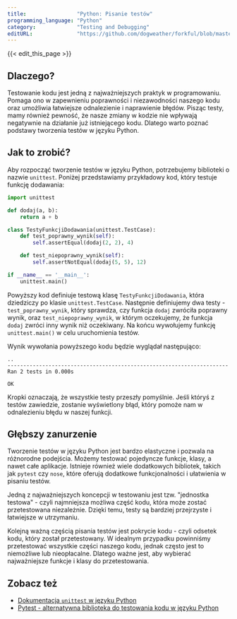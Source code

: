 ```yaml
---
title:                "Python: Pisanie testów"
programming_language: "Python"
category:             "Testing and Debugging"
editURL:              "https://github.com/dogweather/forkful/blob/master/content/pl/python/writing-tests.md"
---
```


{{< edit_this_page >}}

## Dlaczego?

Testowanie kodu jest jedną z najważniejszych praktyk w programowaniu. Pomaga ono w zapewnieniu poprawności i niezawodności naszego kodu oraz umożliwia łatwiejsze odnalezienie i naprawienie błędów. Pisząc testy, mamy również pewność, że nasze zmiany w kodzie nie wpływają negatywnie na działanie już istniejącego kodu. Dlatego warto poznać podstawy tworzenia testów w języku Python.

## Jak to zrobić?

Aby rozpocząć tworzenie testów w języku Python, potrzebujemy biblioteki o nazwie `unittest`. Poniżej przedstawiamy przykładowy kod, który testuje funkcję dodawania:

```Python
import unittest

def dodaj(a, b):
    return a + b

class TestyFunkcjiDodawania(unittest.TestCase):
    def test_poprawny_wynik(self):
        self.assertEqual(dodaj(2, 2), 4)

    def test_niepoprawny_wynik(self):
        self.assertNotEqual(dodaj(5, 5), 12)

if __name__ == '__main__':
    unittest.main()
```

Powyższy kod definiuje testową klasę `TestyFunkcjiDodawania`, która dziedziczy po klasie `unittest.TestCase`. Następnie definiujemy dwa testy - `test_poprawny_wynik`, który sprawdza, czy funkcja `dodaj` zwróciła poprawny wynik, oraz `test_niepoprawny_wynik`, w którym oczekujemy, że funkcja `dodaj` zwróci inny wynik niż oczekiwany. Na końcu wywołujemy funkcję `unittest.main()` w celu uruchomienia testów. 

Wynik wywołania powyższego kodu będzie wyglądał następująco:

```
..
----------------------------------------------------------------------
Ran 2 tests in 0.000s

OK
```

Kropki oznaczają, że wszystkie testy przeszły pomyślnie. Jeśli któryś z testów zawiedzie, zostanie wyświetlony błąd, który pomoże nam w odnalezieniu błędu w naszej funkcji.

## Głębszy zanurzenie

Tworzenie testów w języku Python jest bardzo elastyczne i pozwala na różnorodne podejścia. Możemy testować pojedyncze funkcje, klasy, a nawet całe aplikacje. Istnieje również wiele dodatkowych bibliotek, takich jak `pytest` czy `nose`, które oferują dodatkowe funkcjonalności i ułatwienia w pisaniu testów.

Jedną z najważniejszych koncepcji w testowaniu jest tzw. "jednostka testowa" - czyli najmniejsza możliwa część kodu, która może zostać przetestowana niezależnie. Dzięki temu, testy są bardziej przejrzyste i łatwiejsze w utrzymaniu.

Kolejną ważną częścią pisania testów jest pokrycie kodu - czyli odsetek kodu, który został przetestowany. W idealnym przypadku powinniśmy przetestować wszystkie części naszego kodu, jednak często jest to niemożliwe lub nieopłacalne. Dlatego ważne jest, aby wybierać najważniejsze funkcje i klasy do przetestowania.

## Zobacz też

- [Dokumentacja `unittest` w języku Python](https://docs.python.org/3/library/unittest.html)
- [Pytest - alternatywna biblioteka do testowania kodu w języku Python](https://docs.pytest.org/en/stable/)